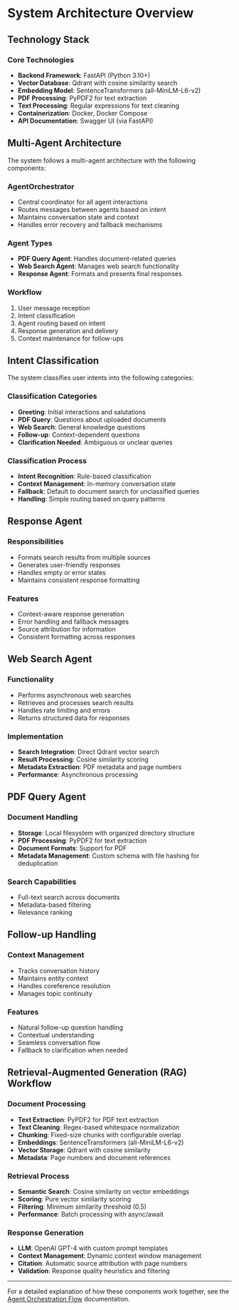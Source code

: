 # System Architecture Overview

## Technology Stack

### Core Technologies
- **Backend Framework**: FastAPI (Python 3.10+)
- **Vector Database**: Qdrant with cosine similarity search
- **Embedding Model**: SentenceTransformers (all-MiniLM-L6-v2)
- **PDF Processing**: PyPDF2 for text extraction
- **Text Processing**: Regular expressions for text cleaning
- **Containerization**: Docker, Docker Compose
- **API Documentation**: Swagger UI (via FastAPI)

## Multi-Agent Architecture

The system follows a multi-agent architecture with the following components:

### AgentOrchestrator

- Central coordinator for all agent interactions
- Routes messages between agents based on intent
- Maintains conversation state and context
- Handles error recovery and fallback mechanisms

### Agent Types

- **PDF Query Agent**: Handles document-related queries
- **Web Search Agent**: Manages web search functionality
- **Response Agent**: Formats and presents final responses

### Workflow

1. User message reception
2. Intent classification
3. Agent routing based on intent
4. Response generation and delivery
5. Context maintenance for follow-ups

## Intent Classification

The system classifies user intents into the following categories:

### Classification Categories

- **Greeting**: Initial interactions and salutations
- **PDF Query**: Questions about uploaded documents
- **Web Search**: General knowledge questions
- **Follow-up**: Context-dependent questions
- **Clarification Needed**: Ambiguous or unclear queries

### Classification Process

- **Intent Recognition**: Rule-based classification
- **Context Management**: In-memory conversation state
- **Fallback**: Default to document search for unclassified queries
- **Handling**: Simple routing based on query patterns

## Response Agent

### Responsibilities

- Formats search results from multiple sources
- Generates user-friendly responses
- Handles empty or error states
- Maintains consistent response formatting

### Features

- Context-aware response generation
- Error handling and fallback messages
- Source attribution for information
- Consistent formatting across responses

## Web Search Agent

### Functionality

- Performs asynchronous web searches
- Retrieves and processes search results
- Handles rate limiting and errors
- Returns structured data for responses

### Implementation

- **Search Integration**: Direct Qdrant vector search
- **Result Processing**: Cosine similarity scoring
- **Metadata Extraction**: PDF metadata and page numbers
- **Performance**: Asynchronous processing

## PDF Query Agent

### Document Handling

- **Storage**: Local filesystem with organized directory structure
- **PDF Processing**: PyPDF2 for text extraction
- **Document Formats**: Support for PDF
- **Metadata Management**: Custom schema with file hashing for deduplication

### Search Capabilities

- Full-text search across documents
- Metadata-based filtering
- Relevance ranking


## Follow-up Handling

### Context Management

- Tracks conversation history
- Maintains entity context
- Handles coreference resolution
- Manages topic continuity

### Features

- Natural follow-up question handling
- Contextual understanding
- Seamless conversation flow
- Fallback to clarification when needed

## Retrieval-Augmented Generation (RAG) Workflow

### Document Processing

- **Text Extraction**: PyPDF2 for PDF text extraction
- **Text Cleaning**: Regex-based whitespace normalization
- **Chunking**: Fixed-size chunks with configurable overlap
- **Embeddings**: SentenceTransformers (all-MiniLM-L6-v2)
- **Vector Storage**: Qdrant with cosine similarity
- **Metadata**: Page numbers and document references

### Retrieval Process

- **Semantic Search**: Cosine similarity on vector embeddings
- **Scoring**: Pure vector similarity scoring
- **Filtering**: Minimum similarity threshold (0.5)
- **Performance**: Batch processing with async/await

### Response Generation

- **LLM**: OpenAI GPT-4 with custom prompt templates
- **Context Management**: Dynamic context window management
- **Citation**: Automatic source attribution with page numbers
- **Validation**: Response quality heuristics and filtering

---


For a detailed explanation of how these components work together, see the [Agent Orchestration Flow](AGENT_ORCHESTRATION.md) documentation.